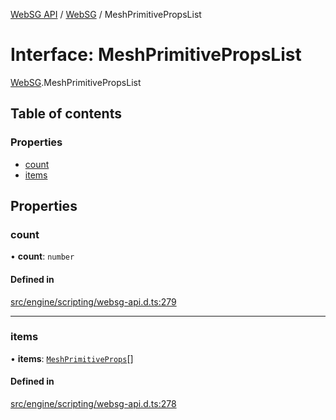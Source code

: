 [WebSG API](../README.md) / [WebSG](../modules/WebSG.md) / MeshPrimitivePropsList

# Interface: MeshPrimitivePropsList

[WebSG](../modules/WebSG.md).MeshPrimitivePropsList

## Table of contents

### Properties

- [count](WebSG.MeshPrimitivePropsList.md#count)
- [items](WebSG.MeshPrimitivePropsList.md#items)

## Properties

### count

• **count**: `number`

#### Defined in

[src/engine/scripting/websg-api.d.ts:279](https://github.com/thirdroom/thirdroom/blob/c8b57e0e/src/engine/scripting/websg-api.d.ts#L279)

___

### items

• **items**: [`MeshPrimitiveProps`](WebSG.MeshPrimitiveProps.md)[]

#### Defined in

[src/engine/scripting/websg-api.d.ts:278](https://github.com/thirdroom/thirdroom/blob/c8b57e0e/src/engine/scripting/websg-api.d.ts#L278)
